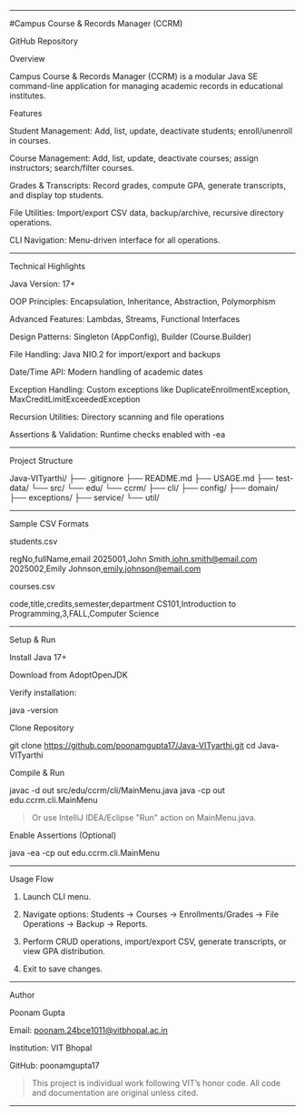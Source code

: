 
---

#Campus Course & Records Manager (CCRM)

GitHub Repository

Overview

Campus Course & Records Manager (CCRM) is a modular Java SE command-line application for managing academic records in educational institutes. 

Features

Student Management: Add, list, update, deactivate students; enroll/unenroll in courses.

Course Management: Add, list, update, deactivate courses; assign instructors; search/filter courses.

Grades & Transcripts: Record grades, compute GPA, generate transcripts, and display top students.

File Utilities: Import/export CSV data, backup/archive, recursive directory operations.

CLI Navigation: Menu-driven interface for all operations.



---

Technical Highlights

Java Version: 17+

OOP Principles: Encapsulation, Inheritance, Abstraction, Polymorphism

Advanced Features: Lambdas, Streams, Functional Interfaces

Design Patterns: Singleton (AppConfig), Builder (Course.Builder)

File Handling: Java NIO.2 for import/export and backups

Date/Time API: Modern handling of academic dates

Exception Handling: Custom exceptions like DuplicateEnrollmentException, MaxCreditLimitExceededException

Recursion Utilities: Directory scanning and file operations

Assertions & Validation: Runtime checks enabled with -ea



---

Project Structure

Java-VITyarthi/
├── .gitignore
├── README.md
├── USAGE.md
├── test-data/
└── src/
    └── edu/
        └── ccrm/
            ├── cli/
            ├── config/
            ├── domain/
            ├── exceptions/
            ├── service/
            └── util/


---

Sample CSV Formats

students.csv

regNo,fullName,email
2025001,John Smith,john.smith@email.com
2025002,Emily Johnson,emily.johnson@email.com

courses.csv

code,title,credits,semester,department
CS101,Introduction to Programming,3,FALL,Computer Science


---

Setup & Run

Install Java 17+

Download from AdoptOpenJDK

Verify installation:


java -version

Clone Repository

git clone https://github.com/poonamgupta17/Java-VITyarthi.git
cd Java-VITyarthi

Compile & Run

javac -d out src/edu/ccrm/cli/MainMenu.java
java -cp out edu.ccrm.cli.MainMenu

> Or use IntelliJ IDEA/Eclipse "Run" action on MainMenu.java.



Enable Assertions (Optional)

java -ea -cp out edu.ccrm.cli.MainMenu


---

Usage Flow

1. Launch CLI menu.


2. Navigate options: Students → Courses → Enrollments/Grades → File Operations → Backup → Reports.


3. Perform CRUD operations, import/export CSV, generate transcripts, or view GPA distribution.


4. Exit to save changes.




---

Author

Poonam Gupta

Email: poonam.24bce1011@vitbhopal.ac.in

Institution: VIT Bhopal

GitHub: poonamgupta17


> This project is individual work following VIT’s honor code. All code and documentation are original unless cited.




---
